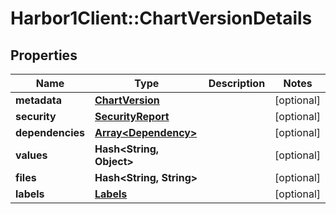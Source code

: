 # Harbor1Client::ChartVersionDetails

## Properties
Name | Type | Description | Notes
------------ | ------------- | ------------- | -------------
**metadata** | [**ChartVersion**](ChartVersion.md) |  | [optional] 
**security** | [**SecurityReport**](SecurityReport.md) |  | [optional] 
**dependencies** | [**Array&lt;Dependency&gt;**](Dependency.md) |  | [optional] 
**values** | **Hash&lt;String, Object&gt;** |  | [optional] 
**files** | **Hash&lt;String, String&gt;** |  | [optional] 
**labels** | [**Labels**](Labels.md) |  | [optional] 



